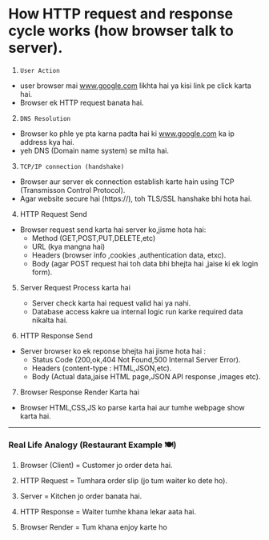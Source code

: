 # How HTTP request and response cycle works (how browser talk to server).

1. `User Action`
 - user browser mai www.google.com likhta hai ya kisi link pe click karta hai.
 - Browser ek HTTP request banata hai.

2. `DNS Resolution `
 - Browser ko phle ye pta karna padta hai ki www.google.com ka ip address kya hai.
 - yeh DNS (Domain name system) se milta hai.

3. `TCP/IP connection (handshake)`
 - Browser aur server ek connection establish karte hain using TCP (Transmisson Control Protocol).
  - Agar website secure hai (https://), toh TLS/SSL hanshake bhi hota hai.

4. HTTP Request Send
 - Browser request send karta hai server ko,jisme hota hai:
    - Method (GET,POST,PUT,DELETE,etc)
    - URL (kya mangna hai)
    - Headers (browser info ,cookies ,authentication data, etxc).
    - Body (agar POST request hai toh data bhi bhejta hai ,jaise ki ek login form).

5. Server Request Process karta hai
   - Server check karta hai request valid hai ya nahi.
   - Database access kakre ua internal logic run karke required data nikalta hai.

6. HTTP Response Send
  - Server browser ko ek reponse bhejta hai jisme hota hai : 
    - Status Code (200,ok,404 Not Found,500 Internal Server Error).
    - Headers (content-type : HTML,JSON,etc).
    - Body (Actual data,jaise HTML page,JSON API response ,images etc).

7. Browser Response Render Karta hai
 - Browser HTML,CSS,JS  ko parse karta hai aur tumhe webpage show karta hai.





 ---



 ### Real Life Analogy (Restaurant Example 🍽️)

1. Browser (Client) = Customer jo order deta hai.

2. HTTP Request = Tumhara order slip (jo tum waiter ko dete ho).

3. Server = Kitchen jo order banata hai.

4. HTTP Response = Waiter tumhe khana lekar aata hai.

5. Browser Render = Tum khana enjoy karte ho